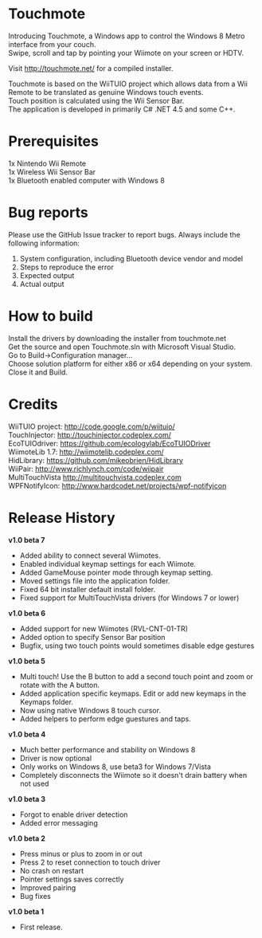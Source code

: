 Touchmote
==============
Introducing Touchmote, a Windows app to control the Windows 8 Metro interface from your couch.<br />
Swipe, scroll and tap by pointing your Wiimote on your screen or HDTV.

Visit http://touchmote.net/ for a compiled installer.

Touchmote is based on the WiiTUIO project which allows data from a Wii Remote to be translated as genuine Windows touch events.<br />
Touch position is calculated using the Wii Sensor Bar.<br />
The application is developed in primarily C# .NET 4.5 and some C++.

Prerequisites
==============
1x Nintendo Wii Remote<br />
1x Wireless Wii Sensor Bar<br />
1x Bluetooth enabled computer with Windows 8

Bug reports
==============
Please use the GitHub Issue tracker to report bugs. Always include the following information:<br />
1. System configuration, including Bluetooth device vendor and model<br />
2. Steps to reproduce the error<br />
3. Expected output<br />
4. Actual output<br />

How to build
==============
Install the drivers by downloading the installer from touchmote.net<br />
Get the source and open Touchmote.sln with Microsoft Visual Studio. <br />
Go to Build->Configuration manager...<br />
Choose solution platform for either x86 or x64 depending on your system. Close it and Build.<br />

Credits
==============
WiiTUIO project:	http://code.google.com/p/wiituio/<br />
TouchInjector:	  http://touchinjector.codeplex.com/<br />
EcoTUIOdriver:    https://github.com/ecologylab/EcoTUIODriver<br />
WiimoteLib 1.7:		http://wiimotelib.codeplex.com/<br />
HidLibrary:				https://github.com/mikeobrien/HidLibrary<br />
WiiPair:					http://www.richlynch.com/code/wiipair<br />
MultiTouchVista   http://multitouchvista.codeplex.com<br />
WPFNotifyIcon:		http://www.hardcodet.net/projects/wpf-notifyicon<br />

Release History
==============
**v1.0 beta 7**<br />
- Added ability to connect several Wiimotes.
- Enabled individual keymap settings for each Wiimote.
- Added GameMouse pointer mode through keymap setting.
- Moved settings file into the application folder.
- Fixed 64 bit installer default install folder.
- Fixed support for MultiTouchVista drivers (for Windows 7 or lower)

**v1.0 beta 6**<br />
- Added support for new Wiimotes (RVL-CNT-01-TR)
- Added option to specify Sensor Bar position
- Bugfix, using two touch points would sometimes disable edge gestures

**v1.0 beta 5**<br />
- Multi touch! Use the B button to add a second touch point and zoom or rotate with the A button.
- Added application specific keymaps. Edit or add new keymaps in the Keymaps folder.
- Now using native Windows 8 touch cursor.
- Added helpers to perform edge guestures and taps.

**v1.0 beta 4**<br />
- Much better performance and stability on Windows 8
- Driver is now optional
- Only works on Windows 8, use beta3 for Windows 7/Vista
- Completely disconnects the Wiimote so it doesn't drain battery when not used

**v1.0 beta 3**<br />
- Forgot to enable driver detection
- Added error messaging

**v1.0 beta 2**<br />
- Press minus or plus to zoom in or out
- Press 2 to reset connection to touch driver
- No crash on restart
- Pointer settings saves correctly
- Improved pairing
- Bug fixes

**v1.0 beta 1**<br />
- First release.
